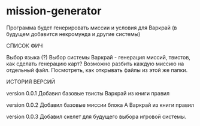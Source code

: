 # mission-generator
Программа будет генерировать миссии и условия для Варкрай (в будущем добавится некромунда и другие системы)


СПИСОК ФИЧ

Выбор языка (?)
Выбор системы
Варкрай - генерация миссий, твистов, как сделать генерацию карт?
Возможно разбить каждую миссию на отдельный файл. Посмотреть, как открывать файлы из этой же папки. 


ИСТОРИЯ ВЕРСИЙ

version 0.0.1 
Добавил базовые твисты Варкрай из книги правил

version 0.0.2
Добавил базовые миссии блока А Варкрай из книги правил

version 0.0.3
Добавил скелет для будущего выбора игровой системы. 